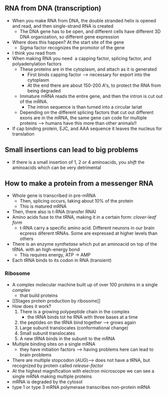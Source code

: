 ## RNA from DNA (transcription)
- When you make RNA from DNA, the double stranded helix is opened and read, and then single-strand RNA is created
	- The DNA gene has to be open, and different cells have different 3D DNA organization, so different gene expression
- Where does this happen? At the start site of the gene
	- Sigma factor recognizes the promotor of the gene
- I think you read from 
- When making RNA you need  a capping factor, splicing factor, and polyadenylation factors
	- These proteins are in the cytoplasm, and attach as it is generated
		- First binds capping factor --> necessary for export into the cytoplasm
		- At the end there are about 150-200 A's, to protect the RNA from being degraded
	- Immature mRNA reads the entire gene, and then the intron is cut out of the mRNA.
		- The intron sequence is than turned into a circular lariat
	- Depending on the different splicing factors that cut out different exons are in the mRNA, the same gene can code for multiple proteins --> humans have this more than other animals!!
- If cap binding protein, EJC, and AAA sequence it leaves the nucleus for translation

## Small insertions can lead to big problems
- If there is a small insertion of 1, 2 or 4 aminoacids, you *shift* the aminoacids which can be very detrimental
## How to make a protein from a messenger RNA
- Whole gene is transcribed in pre-mRNA
	- Then, splicing occurs, taking about 10% of the protein
	- This is matured mRNA
- Then, there also is t-RNA (transfer RNA)
- Amino acids fuse to the tRNA, making it in a certain form: *clover-leaf form*
	- t-RNA carry a specific amino acid. Different neurons in our brain ecpress diferent tRNAs. Some are expressed at higher levels than others
- There is an enzyme *synthetase* which put an aminoacid on top of the tRNA. with an high-energy bond
	- This requires energy, ATP -> AMP
- Each tRNA binds to its codon in RNA (transient)

### Ribosome
- A complex molecular machine built up of over 100 proteins in a single *complex*
	- that build proteins
- [[Stages protein production by ribosome]]
- How does it work?
	1. There is a growing polypeptide chain in the complex
		- the tRNA binds tot he RNA with three bases at a time
	2. the peptides on the tRNA bind together --> grows again
	3. Large subunit translocates (conformational change)
	4. Small subunit translocates
	1. A new tRNA binds in the subunit to the mRNA
- Multiple binding sites on a single mRNA 
	- they have initiation factors --> having problems here can lead to brain problems
- There are multiple stopcodon (*AUG*)--> does not have a tRNA, but recognized by protein called *release-factor*
- At the highest magnification with electron microscope we can see a single mRNA making multiple proteins
- mRNA is degraded by the cytosol
- type 1 or type 3 mRNA polymerase transcribes non-protein mRNA
